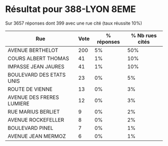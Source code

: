 # Résultat pour 388-LYON 8EME

Sur 3657 réponses dont 399 avec une rue cité (taux réussite 10%)

| Rue | Vote | % réponses | % Nb rues cités|
|-----|------|------------|----------------|
| AVENUE BERTHELOT | 200 | 5% | 50%|
| COURS ALBERT THOMAS | 41 | 1% | 10%|
| IMPASSE JEAN JAURES | 41 | 1% | 10%|
| BOULEVARD DES ETATS UNIS | 23 | 0% | 5%|
| ROUTE DE VIENNE | 13 | 0% | 3%|
| AVENUE DES FRERES LUMIERE | 12 | 0% | 3%|
| RUE MARIUS BERLIET | 9 | 0% | 2%|
| AVENUE ROCKEFELLER | 8 | 0% | 2%|
| BOULEVARD PINEL | 7 | 0% | 1%|
| AVENUE JEAN MERMOZ | 6 | 0% | 1%|
